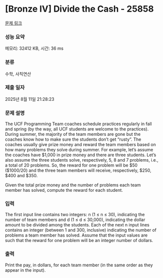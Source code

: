# [Bronze IV] Divide the Cash - 25858 

[문제 링크](https://www.acmicpc.net/problem/25858) 

### 성능 요약

메모리: 32412 KB, 시간: 36 ms

### 분류

수학, 사칙연산

### 제출 일자

2025년 8월 11일 21:28:23

### 문제 설명

<p>The UCF Programming Team coaches schedule practices regularly in fall and spring (by the way, all UCF students are welcome to the practices). During summer, the majority of the team members are gone but the coaches know how to make sure the students don’t get “rusty”. The coaches usually give prize money and reward the team members based on how many problems they solve during summer. For example, let’s assume the coaches have <span>$</span>1,000 in prize money and there are three students. Let’s also assume the three students solve, respectively, 5, 8 and 7 problems, i.e., a total of 20 problems. So, the reward for one problem will be <span>$</span>50 (<span>$</span>1000/20) and the three team members will receive, respectively, <span>$</span>250, $400 and <span>$</span>350.</p>

<p>Given the total prize money and the number of problems each team member has solved, compute the reward for each student.</p>

### 입력 

 <p>The first input line contains two integers: n (1 ≤ n ≤ 30), indicating the number of team members and d (1 ≤ d ≤ 30,000), indicating the dollar amount to be divided among the students. Each of the next n input lines contains an integer (between 1 and 300, inclusive) indicating the number of problems a team member has solved. Assume that the input values are such that the reward for one problem will be an integer number of dollars.</p>

### 출력 

 <p>Print the pay, in dollars, for each team member (in the same order as they appear in the input).</p>


